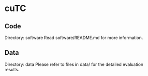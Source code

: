 # cuTC

## Code

Directory: software Read software/README.md for more information.

## Data

Directory: data Please refer to files in data/ for the detailed evaluation results.